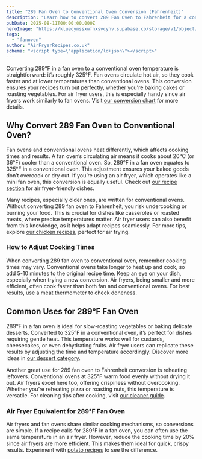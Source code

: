 ```yaml
---
title: "289 Fan Oven to Conventional Oven Conversion (Fahrenheit)"
description: "Learn how to convert 289 Fan Oven to Fahrenheit for a conventional oven with our easy guide. Perfect for baking and air frying conversions."
pubDate: 2025-08-11T00:00:00.000Z
heroImage: "https://klueoymssxwfnxsvcyhv.supabase.co/storage/v1/object/public/md/289-fan-oven-to-conventional-oven-conversion-fahrenheit-9995deb9.png"
tags:
  - "fanoven"
author: "AirFryerRecipes.co.uk"
schema: "<script type=\"application/ld+json\"></script>"
---
```


<p>Converting 289°F in a fan oven to a conventional oven temperature is straightforward: it’s roughly 325°F. Fan ovens circulate hot air, so they cook faster and at lower temperatures than conventional ovens. This conversion ensures your recipes turn out perfectly, whether you're baking cakes or roasting vegetables. For air fryer users, this is especially handy since air fryers work similarly to fan ovens. Visit <a href=https://www.airfryerrecipe.co.uk/air-fryer-conversion-chart>our conversion chart</a> for more details.</p>

<h2>Why Convert 289 Fan Oven to Conventional Oven?</h2>
<p>Fan ovens and conventional ovens heat differently, which affects cooking times and results. A fan oven’s circulating air means it cooks about 20°C (or 36°F) cooler than a conventional oven. So, 289°F in a fan oven equates to 325°F in a conventional oven. This adjustment ensures your baked goods don’t overcook or dry out. If you’re using an air fryer, which operates like a mini fan oven, this conversion is equally useful. Check out <a href=https://www.airfryerrecipe.co.uk/recipes>our recipe section</a> for air fryer-friendly dishes.</p>

<p>Many recipes, especially older ones, are written for conventional ovens. Without converting 289 fan oven to Fahrenheit, you risk undercooking or burning your food. This is crucial for dishes like casseroles or roasted meats, where precise temperatures matter. Air fryer users can also benefit from this knowledge, as it helps adapt recipes seamlessly. For more tips, explore <a href=https://www.airfryerrecipe.co.uk/recipe-category/chicken>our chicken recipes</a>, perfect for air frying.</p>

<h3>How to Adjust Cooking Times</h3>
<p>When converting 289 fan oven to conventional oven, remember cooking times may vary. Conventional ovens take longer to heat up and cook, so add 5-10 minutes to the original recipe time. Keep an eye on your dish, especially when trying a new conversion. Air fryers, being smaller and more efficient, often cook faster than both fan and conventional ovens. For best results, use a meat thermometer to check doneness.</p>

<h2>Common Uses for 289°F Fan Oven</h2>
<p>289°F in a fan oven is ideal for slow-roasting vegetables or baking delicate desserts. Converted to 325°F in a conventional oven, it’s perfect for dishes requiring gentle heat. This temperature works well for custards, cheesecakes, or even dehydrating fruits. Air fryer users can replicate these results by adjusting the time and temperature accordingly. Discover more ideas in <a href=https://www.airfryerrecipe.co.uk/recipe-category/dessert>our dessert category</a>.</p>

<p>Another great use for 289 fan oven to Fahrenheit conversion is reheating leftovers. Conventional ovens at 325°F warm food evenly without drying it out. Air fryers excel here too, offering crispiness without overcooking. Whether you’re reheating pizza or roasting nuts, this temperature is versatile. For cleaning tips after cooking, visit <a href=https://www.airfryerrecipe.co.uk/air-fryer-cleaner>our cleaner guide</a>.</p>

<h3>Air Fryer Equivalent for 289°F Fan Oven</h3>
<p>Air fryers and fan ovens share similar cooking mechanisms, so conversions are simple. If a recipe calls for 289°F in a fan oven, you can often use the same temperature in an air fryer. However, reduce the cooking time by 20% since air fryers are more efficient. This makes them ideal for quick, crispy results. Experiment with <a href=https://www.airfryerrecipe.co.uk/recipe-category/potatoes>potato recipes</a> to see the difference.</p>
